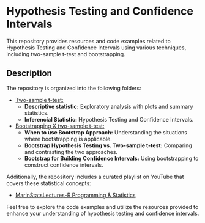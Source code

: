 # Hypothesis Testing and Confidence Intervals

This repository provides resources and code examples related to Hypothesis Testing and Confidence Intervals using various techniques, including two-sample t-test and bootstrapping.

## Description

The repository is organized into the following folders:

- [Two-sample t-test:](https://github.com/Lacerdash/Hypothesis-Testing-C.I/blob/main/Exploratory%20Analysis.ipynb)
  - **Descriptive statistic:** Exploratory analysis with plots and summary statistics.
  - **Inferencial Statistic:** Hypothesis Testing and Confidence Intervals.
- [Bootstrapping X two-sample t-test:](https://github.com/Lacerdash/Hypothesis-Testing-C.I/blob/main/Exploratory%20Analysis.ipynb)
  - **When to use Bootstrap Approach:** Understanding the situations where bootstrapping is applicable.
  - **Bootstrap Hypothesis Testing vs. Two-sample t-test:** Comparing and contrasting the two approaches.
  - **Bootstrap for Building Confidence Intervals:** Using bootstrapping to construct confidence intervals.

Additionally, the repository includes a curated playlist on YouTube that covers these statistical concepts:

- [MarinStatsLectures-R Programming & Statistics](https://www.youtube.com/watch?v=rJ3AZCQuiLw&list=PLqzoL9-eJTNBZDG8jaNuhap1C9q6VHyVa&index=41)

Feel free to explore the code examples and utilize the resources provided to enhance your understanding of hypothesis testing and confidence intervals.
